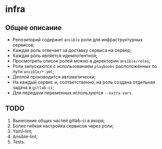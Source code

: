 # infra

## Общее описание

- Репозиторий содержит `ansible` роли для инфраструктурных сервисов;
- Каждая роль отвечает за доставку сервиса на сервер;
- Каждая роль является идемпотентной;
- Просмотреть список ролей можно в директории `ansible/roles`;
- Роли запускаются с использованием `playbooks` расположенных по пути `ansible/*.yml`;
- Деплой производится автоматически;
- На каждый сервис и, соответственно, на роль создана отдельная задача в `gitlab-ci`;
- Для передачи переменных используются `--extra-vars`.

## TODO

1. Вынесение общих частей gitlab-ci в якоря;
2. Более гибкая настройка сервисов через роли;
3. Yaml-lint;
4. Ansible-lint;
5. Tests.

